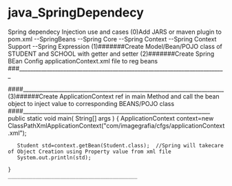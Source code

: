 # java_SpringDependecy
Spring dependecy Injection use and cases
(0)Add JARS or maven plugin to pom.xml
      --SpringBeans
      --Spring Core
      --Spring Context
      --Spring Context Support
      --Spring Expression
(1)#######Create Model/Bean/POJO class of STUDENT and SCHOOL with getter and setter
(2)#######Create Spring BEan Config applicationContext.xml file to reg beans
###___________________________________________________________________________
<?xml version="1.0" encoding="UTF-8"?>
<beans xmlns="http://www.springframework.org/schema/beans"
	xmlns:xsi="http://www.w3.org/2001/XMLSchema-instance"
	xsi:schemaLocation="http://www.springframework.org/schema/beans http://www.springframework.org/schema/beans/spring-beans.xsd">

<bean id="student" class="com.imagegrafia.model.Student">
<property name="name" value="Ashish"/>
<property name="id" value="100"/>
<property name="school" ref="school"/>    <!---------refering other bean(Student.class) with their id as ref obj --> 
</bean>

<bean id="school" class="com.imagegrafia.model.School">
<property name="name" value="KVS"/>
<property name="address" value="saharsa Bihar"></property>

</bean>
</beans>
####_________________________________________________________________________
(3)######Create ApplicationContext ref in main Method and call the bean object to inject value to corresponding BEANS/POJO class
####____________________________________________________________________
 public static void main( String[] args )
    {
       ApplicationContext context=new ClassPathXmlApplicationContext("com/imagegrafia/cfgs/applicationContext.xml");

       Student std=context.getBean(Student.class);  //Spring will takecare of Object Creation using Property value from xml file
       System.out.println(std);
 
    }
    __________________________________________

